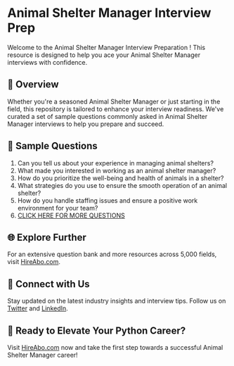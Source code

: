 # Animal Shelter Manager Interview Prep

Welcome to the Animal Shelter Manager Interview Preparation ! This resource is designed to help you ace your Animal Shelter Manager interviews with confidence.

## 🚀 Overview

Whether you're a seasoned Animal Shelter Manager or just starting in the field, this repository is tailored to enhance your interview readiness. We've curated a set of sample questions commonly asked in Animal Shelter Manager interviews to help you prepare and succeed.

## 📝 Sample Questions

1. Can you tell us about your experience in managing animal shelters?
2. What made you interested in working as an animal shelter manager?
3. How do you prioritize the well-being and health of animals in a shelter?
4. What strategies do you use to ensure the smooth operation of an animal shelter?
5. How do you handle staffing issues and ensure a positive work environment for your team?
6. [CLICK HERE FOR MORE QUESTIONS](https://hireabo.com/job/24_3_7/Animal%20Shelter%20Manager)

## 🌐 Explore Further

For an extensive question bank and more resources across 5,000 fields, visit [HireAbo.com](https://www.hireabo.com).

## 📱 Connect with Us

Stay updated on the latest industry insights and interview tips. Follow us on [Twitter](https://twitter.com/hireabo) and [LinkedIn](https://www.linkedin.com/in/hire-abo-3609972a8/).

## 🚀 Ready to Elevate Your Python Career?

Visit [HireAbo.com](https://www.hireabo.com) now and take the first step towards a successful Animal Shelter Manager career!